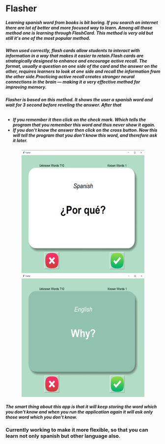 <h1>Flasher</h1>
<h5>Learning spanish word from books is bit boring. If you search on internet there are lot of better and more focused
way to learn. Among all those method one is learning through FlashCard. This method is very old but still it's one of
the most popular method.</h5>
<h5>When used correctly, flash cards allow students to interact with information in a way that makes it easier to 
retain.Flash cards are strategically designed to enhance and encourage active recall. The format, usually a question on one 
side of the card and the answer on the other, requires learners to look at one side and recall the information from 
the other side.Practicing active recall creates stronger neural connections in the brain — making it a very effective 
method for improving memory.</h5>

<h5>Flasher is based on this method. It shows the user a spanish word and wait for 3 second before reveling the answer.
After that
<br />
<br />

- If you remember it then click on the check mark. Which tells the program that you remember this word and thus never 
show it again.
- If you don't know the answer then click on the cross button. Now this will tell the program that you don't know this 
word, and therefore ask it later.</h5>

<p align = center>
<img src="../Images_For_Readme/Flasher_Front_Card.png" height = 400 width = 400>
<img src="../Images_For_Readme/Flasher_Back_Card.png" height = 400 width = 400>
</p>

<h5>The smart thing about this app is that it will keep storing the word which you don't know and when you run the 
application again it will ask only those word which you don't know.</h5>

<h3>Currently working to make it more flexible, so that you can learn not only spanish but other language also.</h3>
